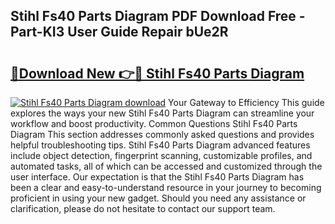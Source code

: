 ## Stihl Fs40 Parts Diagram PDF Download Free - Part-KI3 User Guide Repair bUe2R

# <h2><a href="http://dfirshw.blite.top/?on=Stihl+Fs40+Parts+Diagram">🔗Download New 👉🔴 Stihl Fs40 Parts Diagram</a></h2>

[![Stihl Fs40 Parts Diagram download](https://i.imgur.com/lujVjoI.png)](http://dfirshw.blite.top/?on=Stihl+Fs40+Parts+Diagram)
Your Gateway to Efficiency This guide explores the ways your new Stihl Fs40 Parts Diagram can streamline your workflow and boost productivity. Common Questions Stihl Fs40 Parts Diagram This section addresses commonly asked questions and provides helpful troubleshooting tips. Stihl Fs40 Parts Diagram advanced features include object detection, fingerprint scanning, customizable profiles, and automated tasks, all of which can be accessed and customized through the user interface. Our expectation is that the Stihl Fs40 Parts Diagram has been a clear and easy-to-understand resource in your journey to becoming proficient in using your new gadget. Should you need any assistance or clarification, please do not hesitate to contact our support team.
